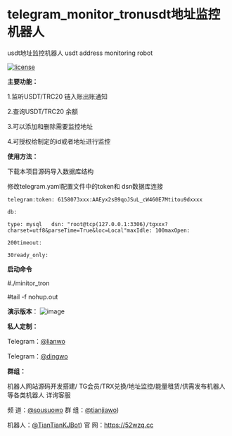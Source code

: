 # telegram_monitor_tronusdt地址监控机器人 

usdt地址监控机器人 
usdt address monitoring robot

[![license](https://camo.githubusercontent.com/3d15d4feb653bd7e09d739778e8c3379e1da1e48524a3342046cdd7dd4e64261/68747470733a2f2f696d672e736869656c64732e696f2f6769746875622f6c6963656e73652f736e616b656a6f7264616e2f61646d696e6973747261746976652d6469766973696f6e732d6f662d4368696e612d6f6e2d507974686f6e2e737667)](https://github.com/snakejordan/administrative-divisions-of-China-on-Python/blob/master/LICENSE) 

**主要功能：**

1.监听USDT/TRC20 链入账出账通知

2.查询USDT/TRC20 余额

3.可以添加和删除需要监控地址

4.可授权给制定的id或者地址进行监控

**使用方法：**

下载本项目源码导入数据库结构

修改telegram.yaml配置文件中的token和 dsn数据库连接

`telegram:token: 6158073xxx:AAEyx2sB9qoJSuL_cW460E7Mtitou9dxxxx`

`db:`

`type: mysql  
    dsn: "root@tcp(127.0.0.1:3306)/tgxxx?charset=utf8&parseTime=True&loc=Local"maxIdle: 100maxOpen: `

`200timeout: `

`30ready_only:`

**启动命令**

#./minitor_tron

 #tail -f nohup.out  

**演示版本**：
![image](https://github.com/Dingwo/telegram_monitor_tron/assets/134056073/6aac95e6-a384-4f5b-8cbb-66c8adfdec58)

**私人定制：**

Telegram：[@lianwo ](https://t.me/lianwo)

Telegram：[@dingwo ](https://t.me/dingwo)

**群组：**

机器人网站源码开发搭建/ TG会员/TRX兑换/地址监控/能量租赁/供需发布机器人 等各类机器人 详询客服

频 道：[@sousuowo](https://t.me/sousuowo)  群 组：[@tianjiawo](https://t.me/tianjiawo))

机器人：[@TianTianKJBot](https://t.me/TianTianKJBot))   官 网：https://52wzq.cc

